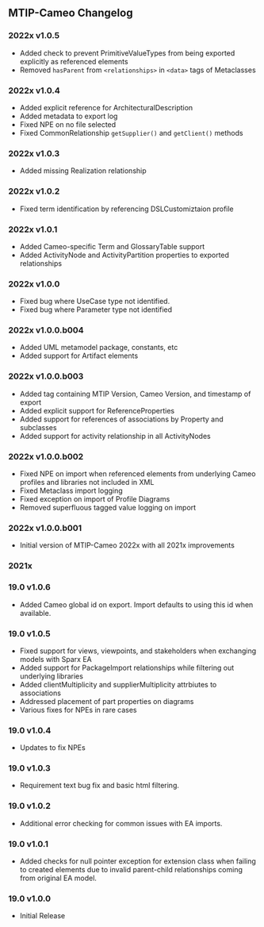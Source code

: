 ## MTIP-Cameo Changelog

### 2022x v1.0.5
* Added check to prevent PrimitiveValueTypes from being exported explicitly as referenced elements
* Removed `hasParent` from `<relationships>` in `<data>` tags of Metaclasses

### 2022x v1.0.4
* Added explicit reference for ArchitecturalDescription
* Added metadata to export log
* Fixed NPE on no file selected
* Fixed CommonRelationship `getSupplier()` and `getClient()` methods

### 2022x v1.0.3
* Added missing Realization relationship

### 2022x v1.0.2
* Fixed term identification by referencing DSLCustomiztaion profile

### 2022x v1.0.1
* Added Cameo-specific Term and GlossaryTable support
* Added ActivityNode and ActivityPartition properties to exported relationships

### 2022x v1.0.0
* Fixed bug where UseCase type not identified.
* Fixed bug where Parameter type not identified

### 2022x v1.0.0.b004
* Added UML metamodel package, constants, etc
* Added support for Artifact elements

### 2022x v1.0.0.b003
* Added <metadata> tag containing MTIP Version, Cameo Version, and timestamp of export
* Added explicit support for ReferenceProperties
* Added support for references of associations by Property and subclasses
* Added support for activity relationship in all ActivityNodes

### 2022x v1.0.0.b002
* Fixed NPE on import when referenced elements from underlying Cameo profiles and libraries not included in XML
* Fixed Metaclass import logging
* Fixed exception on import of Profile Diagrams
* Removed superfluous tagged value logging on import

### 2022x v1.0.0.b001
* Initial version of MTIP-Cameo 2022x with all 2021x improvements

### 2021x

### 19.0 v1.0.6
* Added Cameo global id on export. Import defaults to using this id when available.

### 19.0 v1.0.5
* Fixed support for views, viewpoints, and stakeholders when exchanging models with Sparx EA
* Added support for PackageImport relationships while filtering out underlying libraries
* Added clientMultiplicity and supplierMultiplicity attrbiutes to associations
* Addressed placement of part properties on diagrams
* Various fixes for NPEs in rare cases

### 19.0 v1.0.4
* Updates to fix NPEs

### 19.0 v1.0.3
* Requirement text bug fix and basic html filtering.

### 19.0 v1.0.2
* Additional error checking for common issues with EA imports.

### 19.0 v1.0.1
* Added checks for null pointer exception for extension class when failing to created elements due to invalid parent-child relationships coming from original EA model.

### 19.0 v1.0.0
* Initial Release
